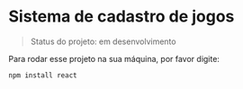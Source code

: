 # Sistema de cadastro de jogos 

> Status do projeto: em desenvolvimento

Para rodar esse projeto na sua máquina, por favor digite:

```
npm install react
```
